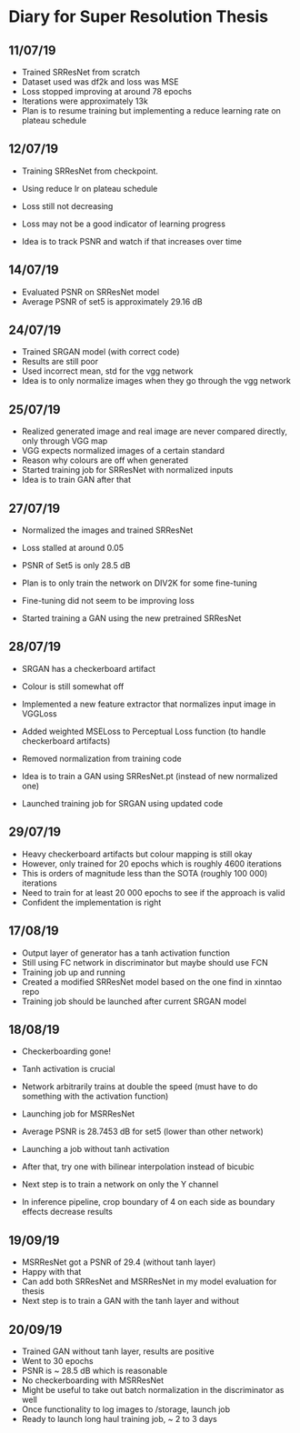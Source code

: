 # Diary for Super Resolution Thesis

## 11/07/19

* Trained SRResNet from scratch
* Dataset used was df2k and loss was MSE
* Loss stopped improving at around 78 epochs
* Iterations were approximately 13k
* Plan is to resume training but implementing a reduce learning rate on plateau schedule

## 12/07/19

* Training SRResNet from checkpoint.
* Using reduce lr on plateau schedule

* Loss still not decreasing
* Loss may not be a good indicator of learning progress
* Idea is to track PSNR and watch if that increases over time

## 14/07/19

* Evaluated PSNR on SRResNet model
* Average PSNR of set5 is approximately 29.16 dB

## 24/07/19

* Trained SRGAN model (with correct code)
* Results are still poor
* Used incorrect mean, std for the vgg network
* Idea is to only normalize images when they go through the vgg network

## 25/07/19

* Realized generated image and real image are never compared directly, only through VGG map
* VGG expects normalized images of a certain standard
* Reason why colours are off when generated
* Started training job for SRResNet with normalized inputs
* Idea is to train GAN after that

## 27/07/19

* Normalized the images and trained SRResNet
* Loss stalled at around 0.05
* PSNR of Set5 is only 28.5 dB
* Plan is to only train the network on DIV2K for some fine-tuning

* Fine-tuning did not seem to be improving loss
* Started training a GAN using the new pretrained SRResNet

## 28/07/19

* SRGAN has a checkerboard artifact
* Colour is still somewhat off
* Implemented a new feature extractor that normalizes input image in VGGLoss
* Added weighted MSELoss to Perceptual Loss function (to handle checkerboard artifacts)
* Removed normalization from training code
* Idea is to train a GAN using SRResNet.pt (instead of new normalized one)

* Launched training job for SRGAN using updated code

## 29/07/19

* Heavy checkerboard artifacts but colour mapping is still okay
* However, only trained for 20 epochs which is roughly 4600 iterations
* This is orders of magnitude less than the SOTA (roughly 100 000) iterations
* Need to train for at least 20 000 epochs to see if the approach is valid
* Confident the implementation is right

## 17/08/19

* Output layer of generator has a tanh activation function
* Still using FC network in discriminator but maybe should use FCN
* Training job up and running
* Created a modified SRResNet model based on the one find in xinntao repo
* Training job should be launched after current SRGAN model

## 18/08/19

* Checkerboarding gone!
* Tanh activation is crucial
* Network arbitrarily trains at double the speed (must have to do something with the activation function)
* Launching job for MSRResNet
* Average PSNR is 28.7453 dB for set5 (lower than other network)
* Launching a job without tanh activation
* After that, try one with bilinear interpolation instead of bicubic

* Next step is to train a network on only the Y channel
* In inference pipeline, crop boundary of 4 on each side as boundary effects decrease results

## 19/09/19

* MSRResNet got a PSNR of 29.4 (without tanh layer)
* Happy with that
* Can add both SRResNet and MSRResNet in my model evaluation for thesis
* Next step is to train a GAN with the tanh layer and without

## 20/09/19

* Trained GAN without tanh layer, results are positive
* Went to 30 epochs
* PSNR is ~ 28.5 dB which is reasonable
* No checkerboarding with MSRResNet
* Might be useful to take out batch normalization in the discriminator as well
* Once functionality to log images to /storage, launch job
* Ready to launch long haul training job, ~ 2 to 3 days